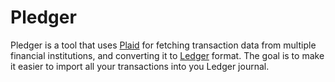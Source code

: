 # Pledger

Pledger is a tool that uses [Plaid][plaid] for fetching transaction data from multiple financial institutions, and converting it to [Ledger][ledger-cli] format. The goal is to make it easier to import all your transactions into you Ledger journal.

[plaid]: https://www.ledger-cli.org
[plaid-api]: https://plaid.com/docs/
[ledger-cli]: https://www.ledger-cli.org
